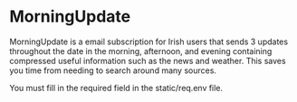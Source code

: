 # MorningUpdate
MorningUpdate is a email subscription for Irish users that sends 3 updates throughout the date in the morning, afternoon, and evening containing compressed useful information such as the news and weather. This saves you time from needing to search around many sources.

You must fill in the required field in the static/req.env file.
